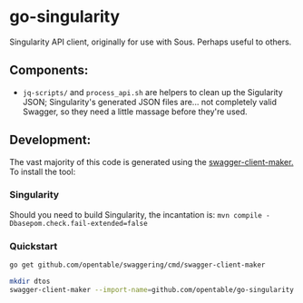 # go-singularity

Singularity API client, originally for use with Sous. Perhaps useful to others.

## Components:

- `jq-scripts/` and `process_api.sh` are helpers to clean up the Sigularity JSON;
Singularity's generated JSON files are... not completely valid Swagger,
so they need a little massage before they're used.

## Development:

The vast majority of this code is generated using the [swagger-client-maker.](http://github.com/opentable/swaggering)
To install the tool:

### Singularity
Should you need to build Singularity, the incantation is:
```mvn compile -Dbasepom.check.fail-extended=false```

### Quickstart
```bash
go get github.com/opentable/swaggering/cmd/swagger-client-maker

mkdir dtos
swagger-client-maker --import-name=github.com/opentable/go-singularity --client-package=singularity api-docs/ .
```
